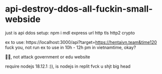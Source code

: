 # api-destroy-ddos-all-fuckin-small-webside
just is api ddos
setup: npm i mdl express url http tls http2 crypto

ex to use: https://localhost:3000/api?target=https://hentaivn.team&time120
fuck you, not run ex to use in 10h - 12h pm in vietnamtime, okay?


🐸🚬,
not attack government or edu website

require nodejs 18.12.1 :)), is nodejs in replit 
 fvck u shjt big head
